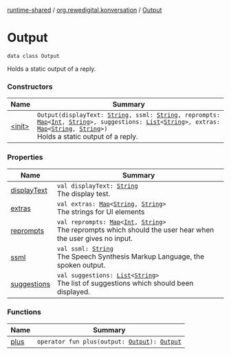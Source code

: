 [runtime-shared](../../index.md) / [org.rewedigital.konversation](../index.md) / [Output](./index.md)

# Output

`data class Output`

Holds a static output of a reply.

### Constructors

| Name | Summary |
|---|---|
| [&lt;init&gt;](-init-.md) | `Output(displayText: `[`String`](https://kotlinlang.org/api/latest/jvm/stdlib/kotlin/-string/index.html)`, ssml: `[`String`](https://kotlinlang.org/api/latest/jvm/stdlib/kotlin/-string/index.html)`, reprompts: `[`Map`](https://kotlinlang.org/api/latest/jvm/stdlib/kotlin.collections/-map/index.html)`<`[`Int`](https://kotlinlang.org/api/latest/jvm/stdlib/kotlin/-int/index.html)`, `[`String`](https://kotlinlang.org/api/latest/jvm/stdlib/kotlin/-string/index.html)`>, suggestions: `[`List`](https://kotlinlang.org/api/latest/jvm/stdlib/kotlin.collections/-list/index.html)`<`[`String`](https://kotlinlang.org/api/latest/jvm/stdlib/kotlin/-string/index.html)`>, extras: `[`Map`](https://kotlinlang.org/api/latest/jvm/stdlib/kotlin.collections/-map/index.html)`<`[`String`](https://kotlinlang.org/api/latest/jvm/stdlib/kotlin/-string/index.html)`, `[`String`](https://kotlinlang.org/api/latest/jvm/stdlib/kotlin/-string/index.html)`>)`<br>Holds a static output of a reply. |

### Properties

| Name | Summary |
|---|---|
| [displayText](display-text.md) | `val displayText: `[`String`](https://kotlinlang.org/api/latest/jvm/stdlib/kotlin/-string/index.html)<br>The display test. |
| [extras](extras.md) | `val extras: `[`Map`](https://kotlinlang.org/api/latest/jvm/stdlib/kotlin.collections/-map/index.html)`<`[`String`](https://kotlinlang.org/api/latest/jvm/stdlib/kotlin/-string/index.html)`, `[`String`](https://kotlinlang.org/api/latest/jvm/stdlib/kotlin/-string/index.html)`>`<br>The strings for UI elements |
| [reprompts](reprompts.md) | `val reprompts: `[`Map`](https://kotlinlang.org/api/latest/jvm/stdlib/kotlin.collections/-map/index.html)`<`[`Int`](https://kotlinlang.org/api/latest/jvm/stdlib/kotlin/-int/index.html)`, `[`String`](https://kotlinlang.org/api/latest/jvm/stdlib/kotlin/-string/index.html)`>`<br>The reprompts which should the user hear when the user gives no input. |
| [ssml](ssml.md) | `val ssml: `[`String`](https://kotlinlang.org/api/latest/jvm/stdlib/kotlin/-string/index.html)<br>The Speech Synthesis Markup Language, the spoken output. |
| [suggestions](suggestions.md) | `val suggestions: `[`List`](https://kotlinlang.org/api/latest/jvm/stdlib/kotlin.collections/-list/index.html)`<`[`String`](https://kotlinlang.org/api/latest/jvm/stdlib/kotlin/-string/index.html)`>`<br>The list of suggestions which should been displayed. |

### Functions

| Name | Summary |
|---|---|
| [plus](plus.md) | `operator fun plus(output: `[`Output`](https://github.com/rewe-digital/konversation/blob/master/docs/shared/org.rewedigital.konversation/-output/index.md)`): `[`Output`](https://github.com/rewe-digital/konversation/blob/master/docs/shared/org.rewedigital.konversation/-output/index.md) |
